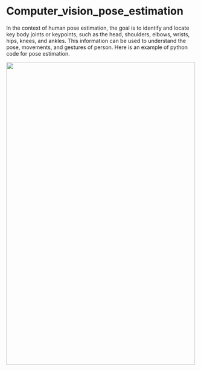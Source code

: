 # Computer_vision_pose_estimation

In the context of human pose estimation, the goal is to identify and locate key body joints or keypoints, such as the head, shoulders, elbows, wrists, hips, knees, and ankles. This information can be used to understand the pose, movements, and gestures of person. Here is an example of python code for pose estimation. 

<img src='https://github.com/Sarvandani/Computer_vision_pose_estimation/blob/main/POSE_IMG.png' width="500" height="800">


